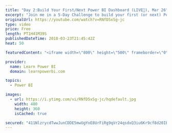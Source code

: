 ```yaml
---
title: "Day 2:Build Your First/Next Power BI Dashboard (LIVE🔴), Mar 26"
excerpt: "Join me in a 5-Day Challenge to build your first (or next) Power BI Dashboard. Accept the challenge at 👉 http://www.learnpowerbi.com/challenge Day 2 Topics Discussed: 00:00:00 Avi: Demo of Query Editor (Hard Way and Easy Way) 00:34:29 Wytze Easier way to create a table...link to the table name instead"
originalUrl: https://youtube.com/watch?v=RNfD5xSg-jc
type: video
price: Free
length: PT1H41M39S
publishedDateTime: 2018-03-23T21:45:42Z
heat: 50

featuredContent: "<iframe width=\"800\" height=\"500\" frameborder=\"0\" src=\"https://www.youtube.com/embed/RNfD5xSg-jc\" allow=\"accelerometer; autoplay; encrypted-media; gyroscope; picture-in-picture\" allowfullscreen></iframe>"

provider:
  name: Learn Power BI
  domain: learnpowerbi.com

topics:
  - Power BI

images:
  - url: https://i.ytimg.com/vi/RNfD5xSg-jc/hqdefault.jpg
    width: 480
    height: 360
    isCached: true

secured: "411NlzrycdTwwJunCDDE5mwUgYoE8UrFiRg9qVr24qsdxQ3iu6Kr9cf8d20IEhlCWcVMQAxlVoMq266oED6J+z5GFnrer2DU16YR6GUCqhLFejtMVkDwcmpogoHXAzivdDEQLFrRfon+e+I0rEatRGeodll3qg1iSyPTnjuCAk/2qA7WKPj3G8SnV0SIfgnUDpyaGGdt3oR14rTKfQQ1+Q6xPDRIiLV39D7CM8/JCtlZdQ0Txq/oaNBP1r8I6/56AmFr2Nt1B3SM9dMKFhKmphvrzYM7013ZCyQaJsDoreEGRkzZLfQg3yPmgAx8xnIRyt+myB5Mefi/GOaPgvWpYb2HcJIU51aAC73YF3ItSWQTQWT6RvoeON25ePQR/fGRpZVC8GrEoj1MuwelkVX4k98zQNYGHNsMm1Y2TjoCud4=;o9U7Q/+ciYsC0crdxIUV9g=="
---
```


